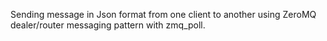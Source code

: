 Sending message in Json format from one client to another using ZeroMQ dealer/router messaging pattern with zmq_poll.
